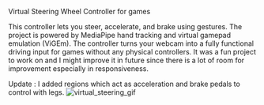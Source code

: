Virtual Steering Wheel Controller for games

This controller lets you steer, accelerate, and brake using gestures. The project is powered by MediaPipe hand tracking and virtual gamepad emulation (ViGEm). The controller turns your webcam into a fully functional driving input for games without any physical controllers. It was a fun project to work on and I might improve it in future since there is a lot of room for improvement especially in responsiveness.

Update : I added regions which act as acceleration and brake pedals to control with legs.
![virtual_steering_gif](https://github.com/user-attachments/assets/59dc47a7-a544-4711-b167-20ac8a93a40e)
